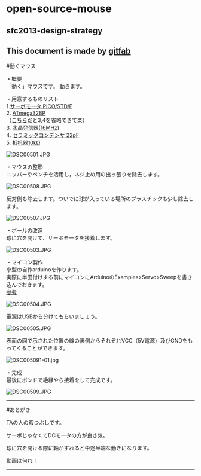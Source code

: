 # open-source-mouse
## sfc2013-design-strategy    
This document is made by [gitfab](http://gitfab.org)
---
#動くマウス

・概要<br>
「動く」マウスです。
動きます。

・用意するものリスト<br>
1.<a href="http://akizukidenshi.com/catalog/g/gM-01905/">サーボモータ PICO/STD/F</a><br>
2. <a href="http://www.switch-science.com/catalog/663/">ATmega328P</a><br>（<a href="http://www.switch-science.com/catalog/1414/">こちら</a>だと3,4を省略できて楽）<br>
3. <a href="http://akizukidenshi.com/catalog/g/gP-00545/">水晶発信器(16MHz)</a><br>
4. <a href="http://akizukidenshi.com/catalog/g/gP-03620/">セラミックコンデンサ 22pF</a><br>
5. <a href="http://akizukidenshi.com/catalog/g/gR-25103/">抵抗器10kΩ</a><br>

![DSC00501.JPG](https://raw.github.com/mkono/open-source-mouse/master/gitfab/resources/DSC00501.JPG)

・マウスの整形<br>
ニッパーやペンチを活用し，ネジ止め用の出っ張りを除去します。

![DSC00508.JPG](https://raw.github.com/mkono/open-source-mouse/master/gitfab/resources/DSC00508.JPG)

反対側も除去します。ついでに球が入っている場所のプラスチックも少し除去します。

![DSC00507.JPG](https://raw.github.com/mkono/open-source-mouse/master/gitfab/resources/DSC00507.JPG)

・ボールの改造<br>
球に穴を開けて、サーボモータを接着します。

![DSC00503.JPG](https://raw.github.com/mkono/open-source-mouse/master/gitfab/resources/DSC00503.JPG)

・マイコン製作<br>
小型の自作arduinoを作ります。<br>
実際に半田付けする前にマイコンにArduinoのExamples&gt;Servo&gt;Sweepを書き込んでおきます。<br><a href="https://sites.google.com/a/gclue.jp/android-docs-2009/zi-zuoarduinono-zuo-cheng">参考</a>

![DSC00504.JPG](https://raw.github.com/mkono/open-source-mouse/master/gitfab/resources/DSC00504.JPG)

電源はUSBから分けてもらいましょう。

![DSC00505.JPG](https://raw.github.com/mkono/open-source-mouse/master/gitfab/resources/DSC00505.JPG)

表面の図で示された位置の線の裏側からそれぞれVCC（5V電源）及びGNDをもってくることができます。

![DSC005091-01.jpg](https://raw.github.com/mkono/open-source-mouse/living-mouse/gitfab/resources/DSC005091-01.jpg)

・完成<br>
最後にボンドで絶縁やら接着をして完成です。

![DSC00509.JPG](https://raw.github.com/mkono/open-source-mouse/master/gitfab/resources/DSC00509.JPG)


---
#あとがき

TAの人の暇つぶしです。


サーボじゃなくてDCモータの方が良さ気。


球に穴を開ける際に軸がずれると中途半端な動きになります。


動画は何れ！

---

